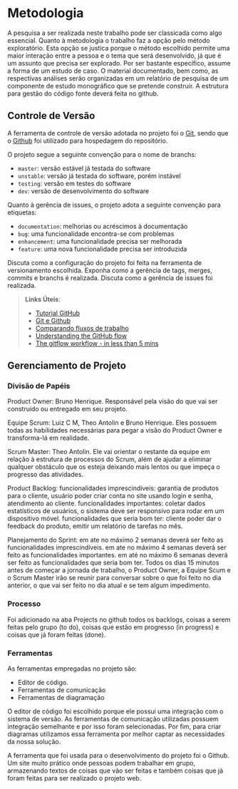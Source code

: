 
# Metodologia

A pesquisa a ser realizada neste trabalho pode ser classicada como algo essencial.
Quanto à metodologia o trabalho faz a opção pelo método exploratório. Esta opção se justica porque o método escolhido permite uma maior interação entre a pessoa e o tema que será desenvolvido, já que é um assunto que precisa ser explorado. Por ser bastante específico, assume a forma de um estudo de caso.
O material documentado, bem como, as respectivas análises serão organizadas em um relatório de pesquisa de um componente de estudo monográfico que se pretende construir.
A estrutura para gestão do código fonte deverá feita no github.

## Controle de Versão

A ferramenta de controle de versão adotada no projeto foi o
[Git](https://git-scm.com/), sendo que o [Github](https://github.com)
foi utilizado para hospedagem do repositório.

O projeto segue a seguinte convenção para o nome de branchs:

- `master`: versão estável já testada do software
- `unstable`: versão já testada do software, porém instável
- `testing`: versão em testes do software
- `dev`: versão de desenvolvimento do software

Quanto à gerência de issues, o projeto adota a seguinte convenção para
etiquetas:

- `documentation`: melhorias ou acréscimos à documentação
- `bug`: uma funcionalidade encontra-se com problemas
- `enhancement`: uma funcionalidade precisa ser melhorada
- `feature`: uma nova funcionalidade precisa ser introduzida

Discuta como a configuração do projeto foi feita na ferramenta de versionamento escolhida. Exponha como a gerência de tags, merges, commits e branchs é realizada. Discuta como a gerência de issues foi realizada.

> **Links Úteis**:
> - [Tutorial GitHub](https://guides.github.com/activities/hello-world/)
> - [Git e Github](https://www.youtube.com/playlist?list=PLHz_AreHm4dm7ZULPAmadvNhH6vk9oNZA)
>  - [Comparando fluxos de trabalho](https://www.atlassian.com/br/git/tutorials/comparing-workflows)
> - [Understanding the GitHub flow](https://guides.github.com/introduction/flow/)
> - [The gitflow workflow - in less than 5 mins](https://www.youtube.com/watch?v=1SXpE08hvGs)

## Gerenciamento de Projeto

### Divisão de Papéis

Product Owner: Bruno Henrique. Responsável pela visão do que vai ser construido ou entregado em seu projeto.

Equipe Scrum: Luiz C M, Theo Antolin e Bruno Henrique. Eles possuem todas as habilidades necessárias para pegar a visão do Product Owner e transforma-lá em realidade.

Scrum Master: Theo Antolin. Ele vai orientar o restante da equipe em relação à estrutura de processos do Scrum, além de ajudar a eliminar qualquer obstáculo que os esteja deixando mais lentos ou que impeça o progresso das atividades.

Product Backlog: 
funcionalidades imprescindíveis: garantia de produtos para o cliente, usuário poder criar conta no site usando login e senha, atendimento ao cliente.
funcionalidades importantes: coletar dados estatísticos de usuários, o sistema deve ser responsivo para rodar em um dispositivo móvel.
funcionalidades que seria bom ter: cliente poder dar o feedback do produto, emitir um relatório de tarefas no mês.

Planejamento do Sprint:
em ate no máximo 2 semanas deverá ser feito as funcionalidades imprescindíveis.
em ate no máximo 4 semanas deverá ser feito as funcionalidades importantes.
em até no máximo 6 semanas deverá ser feito as funcionalidades que seria bom ter.
Todos os dias 15 minutos antes de começar a jornada de trabalho, o Product Owner, a Equipe Scum e o Scrum Master irão se reunir para conversar sobre o que foi feito no dia anterior, o que vai ser feito no dia atual e se tem algum impedimento.

### Processo

Foi adicionado na aba Projects no github todos os backlogs, coisas a serem feitas pelo grupo (to do), coisas que estão em progresso (in progress) e coisas que já foram feitas (done).

### Ferramentas

As ferramentas empregadas no projeto são:

- Editor de código.
- Ferramentas de comunicação
- Ferramentas de diagramação

O editor de código foi escolhido porque ele possui uma integração com o
sistema de versão. As ferramentas de comunicação utilizadas possuem
integração semelhante e por isso foram selecionadas. Por fim, para criar
diagramas utilizamos essa ferramenta por melhor captar as
necessidades da nossa solução.

A ferramenta que foi usada para o desenvolvimento do projeto foi o Github. Um site muito prático onde pessoas podem trabalhar em grupo, armazenando textos de coisas que vão ser feitas e também coisas que já foram feitas para ser realizado o projeto web.
